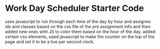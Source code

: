 # Work Day Scheduler Starter Code
uses javascript to run through each time of the day by hour and assignes ids and classes based on the css file of the pre assignment info and then added new ones wiht JS to color them based on the hour of the day. added certain css elements, used javascript to make the counter on the top of the page and set it to be a live per second clock.